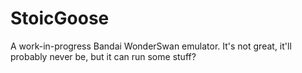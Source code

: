 # StoicGoose
A work-in-progress Bandai WonderSwan emulator. It's not great, it'll probably never be, but it can run some stuff?
